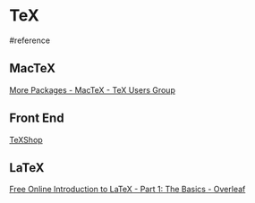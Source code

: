 # TeX
#reference

## MacTeX
[More Packages - MacTeX - TeX Users Group](http://www.tug.org/mactex/morepackages.html)

## Front End
[TeXShop](http://pages.uoregon.edu/koch/texshop/obtaining.html)

## LaTeX
[Free Online Introduction to LaTeX - Part 1: The Basics - Overleaf](https://www.overleaf.com/latex/learn/free-online-introduction-to-latex-part-1#.Wu1XktMvzBJ)